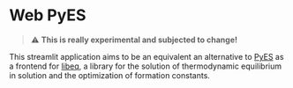 # Web PyES

> :warning: **This is really experimental and subjected to change!**

This streamlit application aims to be an equivalent an alternative to [PyES](https://github.com/Kastakin/PyES) as a frontend for [libeq](https://github.com/Kastakin/libeq), a library for the solution of thermodynamic equilibrium in solution and the optimization of formation constants.
